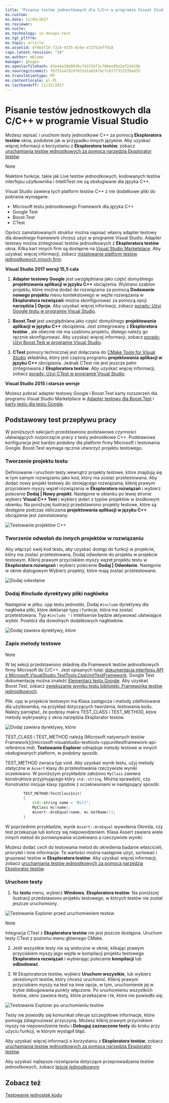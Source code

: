 ```yaml
---
title: "Pisanie testów jednostkowych dla C/C++ w programie Visual Studio | Dokumentacja firmy Microsoft"
ms.custom: 
ms.date: 11/04/2017
ms.reviewer: 
ms.suite: 
ms.technology: vs-devops-test
ms.tgt_pltfrm: 
ms.topic: article
ms.assetid: 4f4b5f10-7314-4725-8c6e-e72f52eff918
caps.latest.revision: "14"
ms.author: mblome
manager: ghogen
ms.openlocfilehash: 83e44a28b0039c743724f3c70bee95e2ef2d419b
ms.sourcegitcommit: fb751e41929f031d1a9247bc7c8727312539ad35
ms.translationtype: MT
ms.contentlocale: pl-PL
ms.lasthandoff: 11/15/2017
---
```

# <a name="write-unit-tests-for-cc-in-visual-studio"></a>Pisanie testów jednostkowych dla C/C++ w programie Visual Studio
Możesz wpisać i uruchom testy jednostkowe C++ za pomocą **Eksploratora testów** okna, podobnie jak w przypadku innych języków. Aby uzyskać więcej informacji o korzystaniu z **Eksploratora testów**, zobacz [uruchamiania testów jednostkowych za pomocą narzędzia Eksplorator testów](run-unit-tests-with-test-explorer.md). 

> [!NOTE]
> Niektóre funkcje, takie jak Live testów jednostkowych, kodowanych testów interfejsu użytkownika i IntelliTest nie są obsługiwane dla języka C++. 

Visual Studio zawiera tych platform testów C++ z nie dodatkowe pliki do pobrania wymagane:
 -  Microsoft testu jednostkowego Framework dla języka C++  
 -  Google Test
 -  Boost.Test
 -  CTest

Oprócz zainstalowanych struktur można napisać własny adapter testowy dla dowolnego framework chcesz użyć w programie Visual Studio. Adapter testowy można zintegrować testów jednostkowych z **Eksploratora testów** okna. Kilka kart innych firm są dostępne na [Visual Studio Marketplace](https://marketplace.visualstudio.com). Aby uzyskać więcej informacji, zobacz [instalowanie platform testów jednostkowych innych firm](install-third-party-unit-test-frameworks.md).

**Visual Studio 2017 wersji 15,5 cala**  

1) **Adapter testowy Google** jest uwzględniana jako część domyślnego **projektowania aplikacji w języku C++** obciążenia. Wybrano szablon projektu, które można dodać do rozwiązania za pomocą **Dodawanie nowego projektu** menu kontekstowego w węźle rozwiązania w **Eksploratora rozwiązań**i można skonfigurować za pomocą opcji **narzędzia | Opcje**. Aby uzyskać więcej informacji, zobacz [porady: Użyj Google testu w programie Visual Studio](how-to-use-google-test-for-cpp.md).

2) **Boost.Test** jest uwzględniana jako część domyślnego **projektowania aplikacji w języku C++** obciążenia. Jest zintegrowany z **Eksploratora testów** , ale obecnie nie ma szablonu projektu, dlatego należy go ręcznie skonfigurować. Aby uzyskać więcej informacji, zobacz [porady: Użyj Boost.Test w programie Visual Studio](how-to-use-boost-test-for-cpp.md). 

3) **CTest** pomocy technicznej jest dołączana do [CMake Tools for Visual Studio](/cpp/ide/cmake-tools-for-cpp.md) składnika, który jest częścią programu **projektowania aplikacji w języku C++** obciążenia. Jednak CTest nie jest jeszcze pełni zintegrowana z **Eksploratora testów**. Aby uzyskać więcej informacji, zobacz [porady: Użyj CTest w programie Visual Studio](how-to-use-ctest-for-cpp.md).


**Visual Studio 2015 i starsze wersje**
  
Możesz pobrać adapter testowy Google i Boost.Test karty rozszerzeń dla programu Visual Studio Marketplace w [Adapter testowy dla Boost.Test](https://marketplace.visualstudio.com/items?itemName=VisualCPPTeam.TestAdapterforBoostTest) i [karty testu dla testu Google](https://marketplace.visualstudio.com/items?itemName=VisualCPPTeam.TestAdapterforGoogleTest). 

  
## <a name="basic-test-workflow"></a>Podstawowy test przepływu pracy
W poniższych sekcjach przedstawiono podstawowe czynności ułatwiających rozpoczęcie pracy z testy jednostkowe C++. Podstawowa konfiguracja jest bardzo podobny dla platform firmy Microsoft i testowania Google. Boost.Test wymaga ręcznie utworzyć projektu testowego. 
  
### <a name="create-a-test-project"></a>Tworzenie projektu testu
Definiowanie i uruchom testy wewnątrz projekty testowe, które znajdują się w tym samym rozwiązaniu jako kod, który ma zostać przetestowana. Aby dodać nowy projekt testowy do istniejącego rozwiązania, kliknij prawym przyciskiem myszy węzeł rozwiązania w **Eksploratora rozwiązań** i wybierz polecenie **Dodaj | Nowy projekt**. Następnie w okienku po lewej stronie wybierz **Visual C++ Test** i wybierz jeden z typów projektów w środkowym okienku. Na poniższej ilustracji przedstawiono projekty testowe, które są dostępne podczas obliczania **projektowania aplikacji w języku C++** obciążenie jest zainstalowany:

![Testowanie projektów C++](media/cpp-new-test-project.png "C++ przetestować nowe szablony projektu")

### <a name="create-references-to-other-projects-in-the-solution"></a>Tworzenie odwołań do innych projektów w rozwiązaniu
Aby włączyć swój kod testu, aby uzyskać dostęp do funkcji w projekcie, który ma zostać przetestowana, Dodaj odwołanie do projektu w projekcie testowym. Kliknij prawym przyciskiem myszy węzeł projektu testu w **Eksploratora rozwiązań** i wybierz polecenie **Dodaj | Odwołanie**. Następnie w oknie dialogowym Wybierz projekty, które mają zostać przetestowane.

![Dodaj odwołanie](media/cpp-add-ref-test-project.png "testu C++ Dodaj odwołanie do projektów ma zostać przetestowana")

### <a name="add-include-directives-for-header-files"></a>Dodaj #include dyrektywy pliki nagłówka
Następnie w pliku .cpp testu jednostki, Dodaj `#include` dyrektywy dla nagłówka pliki, które deklaruje typy i funkcje, która ma zostać przetestowana. Typ `#include "` i Intellisense będzie aktywować ułatwiające wybór. Powtórz dla dowolnych dodatkowych nagłówków.

![Dodaj zawiera dyrektywy, które](media/cpp-add-includes-test-project.png "testu C++ dodać zawiera pliki nagłówka")

### <a name="write-test-methods"></a>Zapis metody testowe
> [!NOTE] 
> W tej sekcji przedstawiono składnię dla Framework testów jednostkowych firmy Microsoft do C/C++. Jest opisanych tutaj: [dokumentacja interfejsu API z Microsoft.VisualStudio.TestTools.CppUnitTestFramework](microsoft-visualstudio-testtools-cppunittestframework-api-reference.md). Google Test dokumentację można znaleźć [Elementarz testu Google](https://github.com/google/googletest/blob/master/googletest/docs/Primer.md). Aby uzyskać Boost.Test, zobacz [zwiększanie wyniku testu biblioteki: Frameworka testów jednostkowych](http://www.boost.org/doc/libs/1_46_0/libs/test/doc/html/utf.html).

Plik .cpp w projekcie testowym ma Klasa zastępcza i metody zdefiniowane dla użytkownika, na przykład dotyczących tworzenia, testowania kodu. Należy pamiętać, że podpisy makra TEST_CLASS i TEST_METHOD, które metody wykrywalny z okna narzędzia Eksplorator testów.

![Dodaj zawiera dyrektywy, które](media/cpp-write-test-methods.png "testu C++ dodać zawiera pliki nagłówka")

TEST_CLASS i TEST_METHOD należą [Microsoft natywnych testów Framework]((microsoft-visualstudio-testtools-cppunittestframework-api-reference.md). **Testowanie Explorer** odnajduje metody testowe w innych obsługiwanych platform, w podobny sposób.

TEST_METHOD zwraca typ void. Aby uzyskać wynik testu, użyj metody statyczne w `Assert` klasy do przetestowania rzeczywiste wyniki oczekiwano. W poniższym przykładzie założono `MyClass` zawiera konstruktora przyjmującego który `std::string`. Można sprawdzić, czy Konstruktor inicjuje klasy zgodnie z oczekiwaniami w następujący sposób:

```cpp
        TEST_METHOD(TestClassInit)
        {
            std::string name = "Bill";
            MyClass mc(name);
            Assert::AreEqual(name, mc.GetName());
        }
```
W poprzednim przykładzie, wynik `Assert::AreEqual` wywołania Określa, czy test przekazuje lub kończy się niepowodzeniem. Klasa Assert zawiera wiele innych metod do porównywania oczekiwano a rzeczywiste wyniki. 

Możesz dodać *cech* do testowania metod do określenia badanie właścicieli, priorytet i inne informacje. Te wartości można następnie użyć, sortować i grupować testów w **Eksploratora testów**. Aby uzyskać więcej informacji, zobacz [uruchamiania testów jednostkowych za pomocą narzędzia Eksplorator testów](run-unit-tests-with-test-explorer.md).


### <a name="run-the-tests"></a>Uruchom testy  
  
1.  Na **testu** menu, wybierz **Windows**, **Eksploratora testów**. Na poniższej ilustracji przedstawiono projektu testowego, w których testów nie został jeszcze uruchomiony. 

![Testowanie Explorer przed uruchomieniem testów](media/cpp-test-explorer.png "C++ narzędzia Eksplorator testów")

> [!NOTE]
> Integracja CTest z **Eksploratora testów** nie jest jeszcze dostępna. Uruchom testy CTest z poziomu menu głównego CMake.

2. Jeśli wszystkie testy nie są widoczne w oknie, klikając prawym przyciskiem myszy jego węzła w kompilacji projektu testowego **Eksploratora rozwiązań** i wybierając polecenie **kompilacji** lub **odbudować**.
  
3.  W Eksploratorze testów, wybierz **Uruchom wszystkie**, lub wybierz określonych testów, który chcesz uruchomić. Kliknij prawym przyciskiem myszy na test na inne opcje, w tym, uruchomienie jej w trybie debugowania punkty włączone. Po uruchomieniu wszystkich testów, okno zawiera testy, które przekazane i te, które nie powiodło się:

![Testowanie Explorer po uruchomieniu testów](media/cpp-test-explorer-passed.png "C++ Eksploratora testów po uruchomieniu testów")

Testy nie powiodły się komunikat oferuje szczegółowe informacje, które pomogą zdiagnozować przyczynę. Możesz kliknij prawym przyciskiem myszy na niepowodzenie testu i **Debuguj zaznaczone testy** do kroku przy użyciu funkcji, w którym wystąpił błąd. 

Aby uzyskać więcej informacji o korzystaniu z **Eksploratora testów**, zobacz [uruchamiania testów jednostkowych za pomocą narzędzia Eksplorator testów](run-unit-tests-with-test-explorer.md).

Aby uzyskać najlepsze rozwiązania dotyczące przeprowadzania testów jednostkowych, zobacz [teście jednostkowym](unit-test-basics.md)

## <a name="see-also"></a>Zobacz też
[Testowanie jednostek kodu](unit-test-your-code.md)

